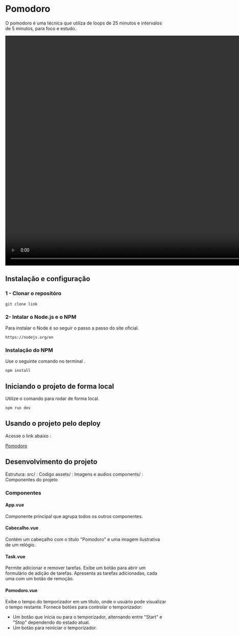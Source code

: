 # Pomodoro

O pomodoro é uma técnica que utiliza de loops de 25 minutos e intervalos de 5 minutos, para foco e estudo.

<video width="1280" height="720" controls>
<source src="/Pomodoro/src/assets/img_projeto/202403201246.mp4" type="video/mp4">
</video>

## Instalação e configuração

### 1 - Clonar o repositóro
```
git clone link
```
### 2- Intalar o Node.js e o NPM 
Para instalar o Node é so seguir o passo a passo do site oficial.
``` 
https://nodejs.org/en
```
### Instalação do NPM 
Use o seguinte comando no terminal .
```
npm install 
```
## Iniciando o projeto de forma local
Utilize o comando para rodar de forma local.
```
npm run dev
```
## Usando o projeto pelo deploy

Acesse o link abaixo :

[Pomodoro](https://pomodorovue.netlify.app/)

## Desenvolvimento do projeto
Estrutura:
src/ : Codigo 
assets/ : Imagens e audios
components/ : Componentes do projeto

### Componentes

#### App.vue
Componente principal que agrupa todos os outros componentes.

#### Cabecalho.vue
Contém um cabeçalho com o título "Pomodoro" e uma imagem ilustrativa de um relógio.

#### Task.vue
Permite adicionar e remover tarefas.
Exibe um botão para abrir um formulário de adição de tarefas.
Apresenta as tarefas adicionadas, cada uma com um botão de remoção.

#### Pomodoro.vue
Exibe o tempo do temporizador em um título, onde o usuário pode visualizar o tempo restante.
Fornece botões para controlar o temporizador:
- Um botão que inicia ou para o temporizador, alternando entre "Start" e "Stop" dependendo do estado atual.
- Um botão para reiniciar o temporizador.